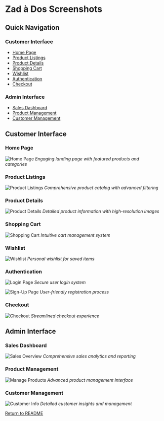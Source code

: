 # Zad à Dos Screenshots

## Quick Navigation

### Customer Interface
- [Home Page](#home-page)
- [Product Listings](#product-listings)
- [Product Details](#product-details)
- [Shopping Cart](#shopping-cart)
- [Wishlist](#wishlist)
- [Authentication](#authentication)
- [Checkout](#checkout)

### Admin Interface
- [Sales Dashboard](#sales-dashboard)
- [Product Management](#product-management)
- [Customer Management](#customer-management)

## Customer Interface

### Home Page
![Home Page](./screenshots/SS/home_page.JPG)
*Engaging landing page with featured products and categories*

### Product Listings
![Product Listings](./screenshots/SS/Product_listings.JPG)
*Comprehensive product catalog with advanced filtering*

### Product Details
![Product Details](./screenshots/SS/Product_details.JPG)
*Detailed product information with high-resolution images*

### Shopping Cart
![Shopping Cart](./screenshots/SS/cart.jpg)
*Intuitive cart management system*

### Wishlist
![Wishlist](./screenshots/SS/wishlist.jpg)
*Personal wishlist for saved items*

### Authentication
![Login Page](./screenshots/SS/login.JPG)
*Secure user login system*

![Sign-Up Page](./screenshots/SS/signup.JPG)
*User-friendly registration process*

### Checkout
![Checkout](./screenshots/SS/checkout.JPG)
*Streamlined checkout experience*

## Admin Interface

### Sales Dashboard
![Sales Overview](./screenshots/SS/Sales_Overview.JPG)
*Comprehensive sales analytics and reporting*

### Product Management
![Manage Products](./screenshots/SS/Manage_Products.JPG)
*Advanced product management interface*

### Customer Management
![Customer Info](./screenshots/SS/customer_info.JPG)
*Detailed customer insights and management*

[Return to README](README.md)
